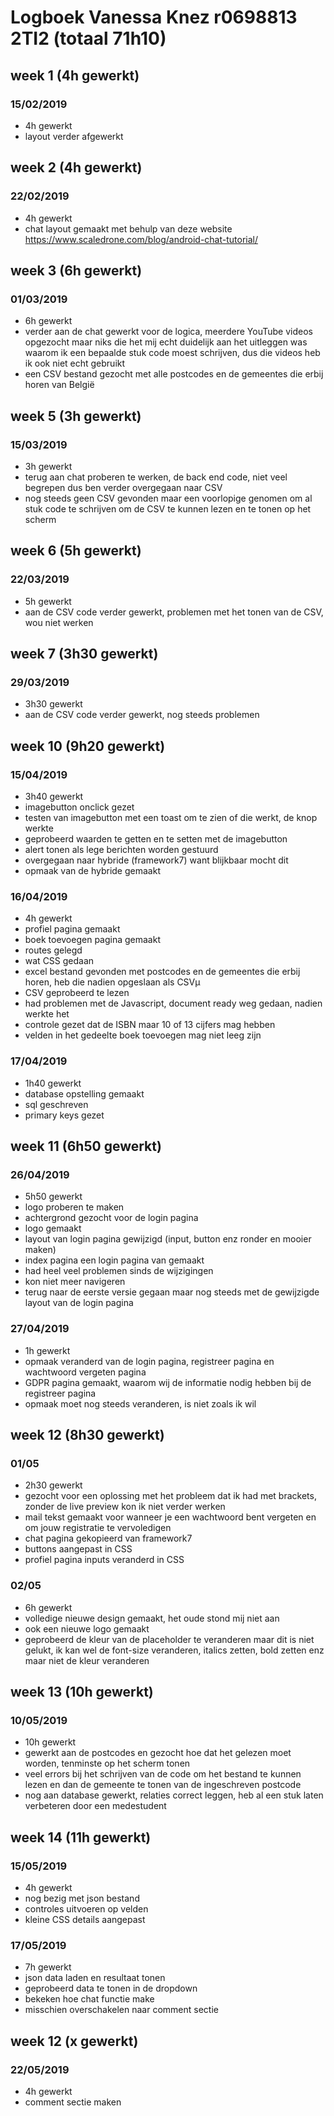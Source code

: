 # Logboek Vanessa Knez r0698813 2TI2 (totaal 71h10)

## week 1 (4h gewerkt)

### 15/02/2019
* 4h gewerkt
* layout verder afgewerkt

## week 2 (4h gewerkt)

### 22/02/2019
* 4h gewerkt
* chat layout gemaakt met behulp van deze website https://www.scaledrone.com/blog/android-chat-tutorial/

## week 3 (6h gewerkt)

### 01/03/2019
* 6h gewerkt
* verder aan de chat gewerkt voor de logica, meerdere YouTube videos opgezocht maar niks die het mij echt duidelijk aan het uitleggen was waarom ik een bepaalde stuk code moest schrijven, dus die videos heb ik ook niet echt gebruikt
* een CSV bestand gezocht met alle postcodes en de gemeentes die erbij horen van België

## week 5 (3h gewerkt)

### 15/03/2019
* 3h gewerkt
* terug aan chat proberen te werken, de back end code, niet veel begrepen dus ben verder overgegaan naar CSV
* nog steeds geen CSV gevonden maar een voorlopige genomen om al stuk code te schrijven om de CSV te kunnen lezen en te tonen op het scherm

## week 6 (5h gewerkt)

### 22/03/2019
* 5h gewerkt
* aan de CSV code verder gewerkt, problemen met het tonen van de CSV, wou niet werken

## week 7 (3h30 gewerkt)

### 29/03/2019
* 3h30 gewerkt
* aan de CSV code verder gewerkt, nog steeds problemen

## week 10 (9h20 gewerkt)

### 15/04/2019
* 3h40 gewerkt
* imagebutton onclick gezet
* testen van imagebutton met een toast om te zien of die werkt, de knop werkte
* geprobeerd waarden te getten en te setten met de imagebutton
* alert tonen als lege berichten worden gestuurd
* overgegaan naar hybride (framework7) want blijkbaar mocht dit
* opmaak van de hybride gemaakt

### 16/04/2019
* 4h gewerkt
* profiel pagina gemaakt
* boek toevoegen pagina gemaakt
* routes gelegd
* wat CSS gedaan
* excel bestand gevonden met postcodes en de gemeentes die erbij horen, heb die nadien opgeslaan als CSVµ
* CSV geprobeerd te lezen
* had problemen met de Javascript, document ready weg gedaan, nadien werkte het
* controle gezet dat de ISBN maar 10 of 13 cijfers mag hebben
* velden in het gedeelte boek toevoegen mag niet leeg zijn

### 17/04/2019
* 1h40 gewerkt
* database opstelling gemaakt
* sql geschreven
* primary keys gezet

## week 11 (6h50 gewerkt)

### 26/04/2019
* 5h50 gewerkt
* logo proberen te maken
* achtergrond gezocht voor de login pagina
* logo gemaakt
* layout van login pagina gewijzigd (input, button enz ronder en mooier maken)
* index pagina een login pagina van gemaakt
* had heel veel problemen sinds de wijzigingen
* kon niet meer navigeren
* terug naar de eerste versie gegaan maar nog steeds met de gewijzigde layout van de login pagina

### 27/04/2019
* 1h gewerkt
* opmaak veranderd van de login pagina, registreer pagina en wachtwoord vergeten pagina
* GDPR pagina gemaakt, waarom wij de informatie nodig hebben bij de registreer pagina
* opmaak moet nog steeds veranderen, is niet zoals ik wil

## week 12 (8h30 gewerkt)

### 01/05
* 2h30 gewerkt
* gezocht voor een oplossing met het probleem dat ik had met brackets, zonder de live preview kon ik niet verder werken
* mail tekst gemaakt voor wanneer je een wachtwoord bent vergeten en om jouw registratie te vervoledigen
* chat pagina gekopieerd van framework7
* buttons aangepast in CSS
* profiel pagina inputs veranderd in CSS

### 02/05
* 6h gewerkt
* volledige nieuwe design gemaakt, het oude stond mij niet aan
* ook een nieuwe logo gemaakt
* geprobeerd de kleur van de placeholder te veranderen maar dit is niet gelukt, ik kan wel de font-size veranderen, italics zetten, bold zetten enz maar niet de kleur veranderen

## week 13 (10h gewerkt)

### 10/05/2019
* 10h gewerkt
* gewerkt aan de postcodes en gezocht hoe dat het gelezen moet worden, tenminste op het scherm tonen
* veel errors bij het schrijven van de code om het bestand te kunnen lezen en dan de gemeente te tonen van de ingeschreven postcode
* nog aan database gewerkt, relaties correct leggen, heb al een stuk laten verbeteren door een medestudent

## week 14 (11h gewerkt)

### 15/05/2019
* 4h gewerkt
* nog bezig met json bestand
* controles uitvoeren op velden
* kleine CSS details aangepast

### 17/05/2019
* 7h gewerkt
* json data laden en resultaat tonen
* geprobeerd data te tonen in de dropdown
* bekeken hoe chat functie make
* misschien overschakelen naar comment sectie

## week 12 (x gewerkt)

### 22/05/2019
* 4h gewerkt
* comment sectie maken
